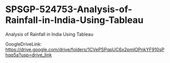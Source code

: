 # SPSGP-524753-Analysis-of-Rainfall-in-India-Using-Tableau
Analysis of Rainfall in India Using Tableau

GoogleDriveLink: https://drive.google.com/drive/folders/1CVePSPqpUC6x2pmlOPnkYF910sPhqq5a?usp=drive_link
